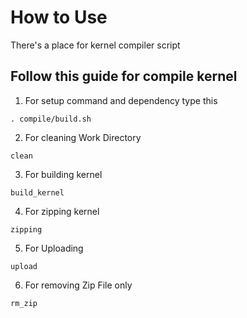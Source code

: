 # How to Use
There's a place for kernel compiler script
## Follow this guide for compile kernel
1. For setup command and dependency type this
```
. compile/build.sh
```

2. For cleaning Work Directory
```
clean
```

3. For building kernel
```
build_kernel
```

4. For zipping kernel
```
zipping
```

5. For Uploading
```
upload
```

6. For removing Zip File only
```
rm_zip
```
